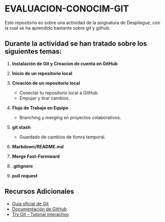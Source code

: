 # EVALUACION-CONOCIM-GIT
Este repositorio es sobre una actividad de la asignatura de Despliegue, con la cual se ha aprendido bastante sobre git y github.

## Durante la actividad se han tratado sobre los siguientes temas:

1. **Instalación de Git y Creacion de cuenta en GitHub**
   
2. **Inicio de un repositorio local**
  
3. **Creación de un repositorio local**
   - Conectar tu repositorio local a GitHub.
   - Empujar y tirar cambios.
     
4. **Flujo de Trabajo en Equipo**
   - Branching y merging en proyectos colaborativos.

5. **git stash**
   - Guardado de cambios de fomra temporal.

7. **Markdown/README.md**

8. **Merge Fast-Formward**

9. **.gitignore**

10. **pull request**



## Recursos Adicionales
- [Guía oficial de Git](https://git-scm.com/book/en/v2)
- [Documentación de GitHub](https://docs.github.com/es)
- [Try Git - Tutorial interactivo](https://try.github.io/)
